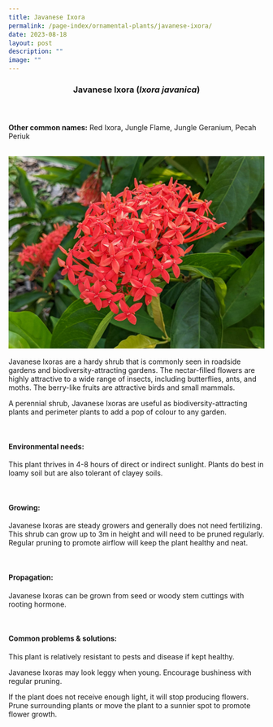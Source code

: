 ```yaml
---
title: Javanese Ixora
permalink: /page-index/ornamental-plants/javanese-ixora/
date: 2023-08-18
layout: post
description: ""
image: ""
---
```

<header> 
	<h3>Javanese Ixora (<em>Ixora javanica</em>)</h3> 
</header>

<section>
	<p><strong>Other common names:</strong> Red Ixora, Jungle Flame, Jungle Geranium, Pecah Periuk</p>
	<br>
</section>
 
<section>
	<img title="Javanese Ixora flowers. Photo by Jacqueline Chua." src="/images/Plants/javaneseixora%20(2)_jacquelinechua.jpg">
	<p>Javanese Ixoras are a hardy shrub that is commonly seen in roadside gardens and biodiversity-attracting gardens. The nectar-filled flowers are highly attractive to a wide range of insects, including butterflies, ants, and moths. The berry-like fruits are attractive birds and small mammals.</p>
	<p>A perennial shrub, Javanese Ixoras are useful as biodiversity-attracting plants and perimeter plants to add a pop of colour to any garden.</p>
	 <br> 
</section> 
 
<section> 
  <h4>Environmental needs:</h4> 
  <p>This plant thrives in 4-8 hours of direct or indirect sunlight. Plants do best in loamy soil but are also tolerant of clayey soils.</p> 
	<br>
</section>

<section> 
  <h4>Growing:</h4> 
	<p>Javanese Ixoras are steady growers and generally does not need fertilizing. This shrub can grow up to 3m in height and will need to be pruned regularly. Regular pruning to promote airflow will keep the plant healthy and neat.</p> 
	<br> 
</section> 

<section> 
  <h4>Propagation:</h4> 
	<p>Javanese Ixoras can be grown from seed or woody stem cuttings with rooting hormone.</p> 
	<br> 
</section> 
 
<section> 
  <h4>Common problems &amp; solutions:</h4> 
	<p>This plant is relatively resistant to pests and disease if kept healthy.</p>
	<p>Javanese Ixoras may look leggy when young. Encourage bushiness with regular pruning.</p>
	<p>If the plant does not receive enough light, it will stop producing flowers. Prune surrounding plants or move the plant to a sunnier spot to promote flower growth.</p>
	<br> 
</section>
